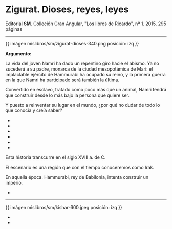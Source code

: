 # Zigurat. Dioses, reyes, leyes

Editorial **SM**. Colleción Gran Angular, "Los libros de Ricardo", nº 1. 2015. 295 páginas

---



{{ imágen mislibros/sm/zigurat-dioses-340.png posición: izq }} 

**Argumento:**

La vida del joven Namri ha dado un repentino giro hacie el abismo. Ya no sucederá a su padre, monarca de la ciudad mesopotámica de Mari: el implaclable ejército de Hammurabi ha ocupado su reino,  y la primera guerra en la que Namri ha participado será también la última.

Convertido en esclavo, tratado como poco más que un animal, Namri tendrá que construir desde lo más bajo la persona que quiere ser.


Y puesto a reinventar su lugar en el mundo, ¿por qué no dudar de todo lo que conocía y creía saber?

*

*

*

*

*

*

Esta historia transcurre en el siglo XVIII a. de C.

El escenario es una región que con el tiempo conoceremos como Irak.

En aquella época. Hammurabi, rey de Babilonia, intenta construir un imperio.

*



---


{{ imágen mislibros/sm/kishar-600.jpeg posición: izq }} 

*

*













